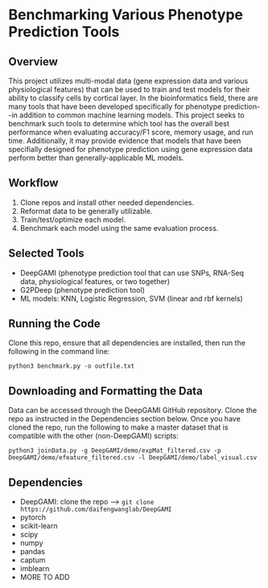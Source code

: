 # Benchmarking Various Phenotype Prediction Tools

## Overview
This project utilizes multi-modal data (gene expression data and various physiological features) that can be used to train and test models for their ability to classify cells by cortical layer.
In the bioinformatics field, there are many tools that have been developed specifically for phenotype prediction--in addition to common machine learning models. This project 
seeks to benchmark such tools to determine which tool has the overall best performance when evaluating accuracy/F1 score, memory usage, and run time. Additionally, it may
provide evidence that models that have been specifially designed for phenotype prediction using gene expression data perform better than generally-applicable ML models.

## Workflow
1. Clone repos and install other needed dependencies.
2. Reformat data to be generally utilizable.
3. Train/test/optimize each model.
4. Benchmark each model using the same evaluation process.

## Selected Tools
- DeepGAMI (phenotype prediction tool that can use SNPs, RNA-Seq data, physiological features, or two together)
- G2PDeep (phenotype prediction tool)
- ML models: KNN, Logistic Regression, SVM (linear and rbf kernels)

## Running the Code
Clone this repo, ensure that all dependencies are installed, then run the following in the command line:
```
python3 benchmark.py -o outfile.txt
```

## Downloading and Formatting the Data
Data can be accessed through the DeepGAMI GitHub repository. Clone the repo as instructed in the Dependencies section below.
Once you have cloned the repo, run the following to make a master dataset that is compatible with the other (non-DeepGAMI) scripts:

```
python3 joinData.py -g DeepGAMI/demo/expMat_filtered.csv -p DeepGAMI/demo/efeature_filtered.csv -l DeepGAMI/demo/label_visual.csv
```

## Dependencies
- DeepGAMI: clone the repo --> `git clone https://github.com/daifengwanglab/DeepGAMI`
- pytorch
- scikit-learn
- scipy
- numpy
- pandas
- captum
- imblearn
- MORE TO ADD
